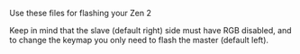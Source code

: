 Use these files for flashing your Zen 2

Keep in mind that the slave (default right) side must have RGB disabled, and to change the keymap you only need to flash the master (default left).
